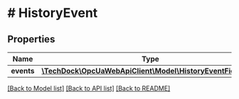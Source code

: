 # # HistoryEvent

## Properties

Name | Type | Description | Notes
------------ | ------------- | ------------- | -------------
**events** | [**\TechDock\OpcUaWebApiClient\Model\HistoryEventFieldList[]**](HistoryEventFieldList.md) |  | [optional]

[[Back to Model list]](../../README.md#models) [[Back to API list]](../../README.md#endpoints) [[Back to README]](../../README.md)
